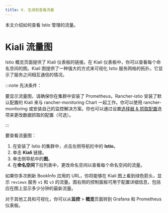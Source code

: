 ```yaml
---
title: 6. 生成和查看流量
---
```


本文介绍如何查看 Istio 管理的流量。

# Kiali 流量图

Istio 概览页面提供了 Kiali 仪表板的链接。在 Kiali 仪表板中，你可以查看每个命名空间的图。Kiali 图提供了一种强大的方式来可视化 Istio 服务网格的拓扑。它显示了服务之间相互通信的情况。

:::note 先决条件：

要显示流量图，请确保你在集群中安装了 Prometheus。Rancher-istio 安装了默认配置的 Kiali 来与 rancher-monitoring Chart 一起工作。你可以使用 rancher-monitoring 或安装自己的监控解决方案。你也可以通过设置[选择器 & 抓取配置](../../../explanations/integrations-in-rancher/istio/configuration-options/selectors-and-scrape-configurations.md)选项来更改数据抓取的配置（可选）。

:::

要查看流量图：

1. 在安装了 Istio 的集群中，点击左侧导航栏中的 **Istio**。
1. 单击 **Kiali** 链接。
1. 单击侧导航中的**图**。
1. 在**命名空间**下拉列表中，更改命名空间以查看每个命名空间的流量。

如果你多次刷新 BookInfo 应用的 URL，你将能够在 Kiali 图上看到绿色箭头，显示 `reviews` 服务 `v1` 和 `v3` 的流量。图右侧的控制面板可用于配置详细信息，包括应在图上显示多少分钟的最新流量。

对于其他工具和可视化，你可以从**监控** > **概览**页面转到 Grafana 和 Prometheus 仪表板。
